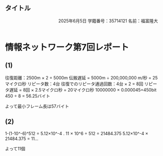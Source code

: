 ## タイトル

<div style="text-align: right;">
2025年6月5日  
学籍番号：35714121  
名前：福富隆大  
<br>
<br>
</div>  

# 情報ネットワーク第7回レポート

## (1)

往復距離：2500m × 2 = 5000m
伝搬遅延 = 5000m ÷ 200,000,000 m/秒 = 25マイクロ秒
リピータ数：4台
往復でのリピータ通過回数：4台 × 2 = 8回
リピータ遅延 = 8回 × 2.5マイクロ秒 = 20マイクロ秒
10000000 × 0.000045=450bit
450 ÷ 8 = 56.25バイト

よって最小フレーム長は57バイト

## (2)

1-(1-10^-6)^512 = 5.12×10^-4
.
11 × 10^6 ÷ 512 = 21484.375
5.12×10^-4 × 21484.375 = 11...

よって11個
